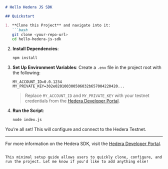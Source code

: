 ```markdown
# Hello Hedera JS SDK

## Quickstart

1. **Clone this Project** and navigate into it:
   ```bash
   git clone <your-repo-url>
   cd hello-hedera-js-sdk
   ```

2. **Install Dependencies**:
   ```bash
   npm install
   ```

3. **Set Up Environment Variables**:
   Create a `.env` file in the project root with the following:
   ```plaintext
   MY_ACCOUNT_ID=0.0.1234
   MY_PRIVATE_KEY=302e020100300506032b657004220420...
   ```
   > Replace `MY_ACCOUNT_ID` and `MY_PRIVATE_KEY` with your testnet credentials from the [Hedera Developer Portal](https://portal.hedera.com/).

4. **Run the Script**:
   ```bash
   node index.js
   ```

You’re all set! This will configure and connect to the Hedera Testnet.

---

For more information on the Hedera SDK, visit the [Hedera Developer Portal](https://portal.hedera.com/).
```

This minimal setup guide allows users to quickly clone, configure, and run the project. Let me know if you'd like to add anything else!
